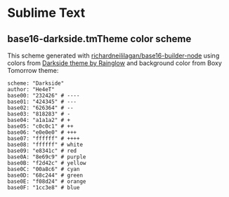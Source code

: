 # Sublime Text

## base16-darkside.tmTheme color scheme

This scheme generated with [richardneililagan/base16-builder-node](https://github.com/richardneililagan/base16-builder-node) using colors from [Darkside theme by Rainglow](https://rainglow.io/preview/#darkside) and background color from Boxy Tomorrow theme:

```
scheme: "Darkside"
author: "He4eT"
base00: "232426" # ----
base01: "424345" # ---
base02: "626364" # --
base03: "818283" # -
base04: "a1a1a2" # +
base05: "c0c0c1" # ++
base06: "e0e0e0" # +++
base07: "ffffff" # ++++
base08: "ffffff" # white
base09: "e8341c" # red
base0A: "8e69c9" # purple
base0B: "f2d42c" # yellow
base0C: "00a8c6" # cyan
base0D: "68c244" # green
base0E: "f08d24" # orange
base0F: "1cc3e8" # blue
```

